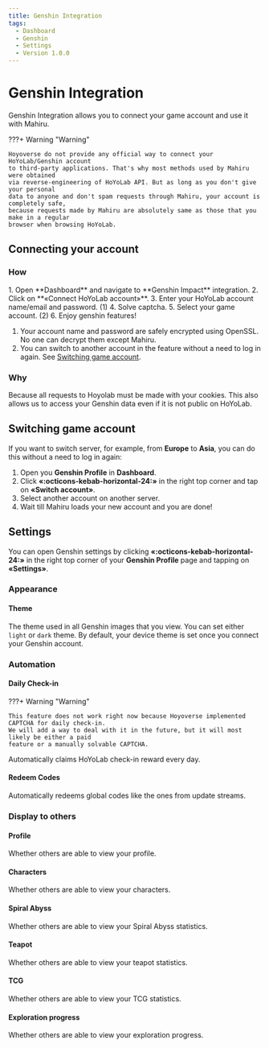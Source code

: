 ```yaml
---
title: Genshin Integration
tags:
  - Dashboard
  - Genshin
  - Settings
  - Version 1.0.0
---
```


# Genshin Integration

Genshin Integration allows you to connect your game account and use it with Mahiru.

???+ Warning "Warning"

    Hoyoverse do not provide any official way to connect your HoYoLab/Genshin account 
    to third-party applications. That's why most methods used by Mahiru were obtained 
    via reverse-engineering of HoYoLab API. But as long as you don't give your personal 
    data to anyone and don't spam requests through Mahiru, your account is completely safe,
    because requests made by Mahiru are absolutely same as those that you make in a regular 
    browser when browsing HoYoLab.

## Connecting your account

### How

<div class="annotate" markdown>
1. Open **Dashboard** and navigate to **Genshin Impact** integration.
2. Click on **«Connect HoYoLab account»**.
3. Enter your HoYoLab account name/email and password. (1)
4. Solve captcha.
5. Select your game account. (2)
6. Enjoy genshin features!
</div>

1.  Your account name and password are safely encrypted using OpenSSL. No one can decrypt them except Mahiru.
2.  You can switch to another account in the feature without a need to log in again. See [Switching game account](#switching-game-account).

### Why

Because all requests to Hoyolab must be made with your cookies. This also allows us to access your Genshin data even if it is not public on HoYoLab.

## Switching game account

If you want to switch server, for example, from **Europe** to **Asia**, you can do this without a need to log in again:

1. Open you **Genshin Profile** in **Dashboard**.
2. Click **«:octicons-kebab-horizontal-24:»** in the right top corner and tap on **«Switch account»**.
3. Select another account on another server.
4. Wait till Mahiru loads your new account and you are done!

## Settings

You can open Genshin settings by clicking **«:octicons-kebab-horizontal-24:»** in the right top corner of your **Genshin Profile** page and tapping on **«Settings»**.

### Appearance

#### Theme

The theme used in all Genshin images that you view. You can set either `light` or `dark` theme. By default, your device theme is set once you connect your Genshin account.

### Automation

#### Daily Check-in

???+ Warning "Warning"

    This feature does not work right now because Hoyoverse implemented CAPTCHA for daily check-in.
    We will add a way to deal with it in the future, but it will most likely be either a paid
    feature or a manually solvable CAPTCHA.

Automatically claims HoYoLab check-in reward every day.

#### Redeem Codes

Automatically redeems global codes like the ones from update streams.

### Display to others

#### Profile

Whether others are able to view your profile.

#### Characters

Whether others are able to view your characters.

#### Spiral Abyss

Whether others are able to view your Spiral Abyss statistics.

#### Teapot

Whether others are able to view your teapot statistics.

#### TCG

Whether others are able to view your TCG statistics.

#### Exploration progress

Whether others are able to view your exploration progress.
